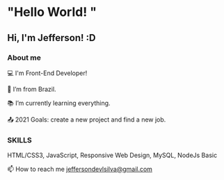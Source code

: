 # "Hello World! " 
## Hi, I'm Jefferson! :D



### About me
:computer: I'm Front-End Developer!

:house_with_garden: I’m from Brazil.

:books: I’m currently learning everything.

:outbox_tray: 2021 Goals: create a new project and find a new job.


### SKILLS
HTML/CSS3, JavaScript, Responsive Web Design, MySQL, NodeJs Basic

:mailbox: How to reach me jeffersondevlsilva@gmail.com
